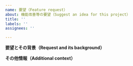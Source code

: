 ```yaml
---
name: 要望（Feature request）
about: 機能改善等の要望（Suggest an idea for this project）
title: ''
labels: ''
assignees: ''

---
```


**要望とその背景（Request and its background）**

**その他情報（Additional context）**
